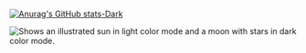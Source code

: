 [![Anurag's GitHub stats-Dark](https://github-readme-stats.vercel.app/api?username=bmp29&show_icons=true&theme=dark#gh-dark-mode-only)](https://github.com/bmp29/github-readme-stats#gh-dark-mode-only)


<picture>
  <source media="(prefers-color-scheme: dark)" srcset="https://user-images.githubusercontent.com/25423296/163456776-7f95b81a-f1ed-45f7-b7ab-8fa810d529fa.png">
  <img alt="Shows an illustrated sun in light color mode and a moon with stars in dark color mode." src="https://user-images.githubusercontent.com/25423296/163456779-a8556205-d0a5-45e2-ac17-42d089e3c3f8.png">
</picture>
